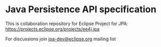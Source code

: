 # Java Persistence API specification

This is collaboration repository for Eclipse Project for JPA: https://projects.eclipse.org/projects/ee4j.jpa

For discussions join [jpa-dev@eclipse.org](https://dev.eclipse.org/mailman/listinfo/jpa-dev) mailing list
